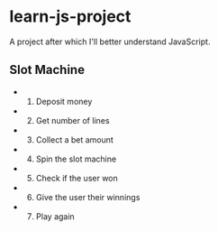 # learn-js-project
A project after which I'll better understand JavaScript.

## Slot Machine
* 1. Deposit money
* 2. Get number of lines
* 3. Collect a bet amount
* 4. Spin the slot machine
* 5. Check if the user won
* 6. Give the user their winnings
* 7. Play again

